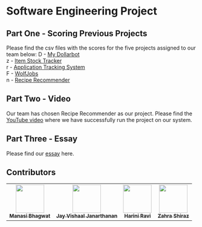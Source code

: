 # Software Engineering  Project

## Part One - Scoring Previous Projects
Please find the csv files with the scores for the five projects assigned to our team below:
D - [My Dollarbot](https://github.com/Fall-2023-SE-Group-14/Project/blob/main/proj1/Project%201%20(%20Team%2014%20)%20-%20Dollar%20Bot.csv)  
z - [Item Stock Tracker](https://github.com/Fall-2023-SE-Group-14/Project/blob/main/proj1/Project%201%20(%20Team%2014%20)%20-%20Item%20Stock%20Tracker.csv)  
r - [Application Tracking System](https://github.com/Fall-2023-SE-Group-14/Project/blob/main/proj1/Project%201%20(%20Team%2014%20)%20-%20Application%20Tracking%20System.csv)  
F - [WolfJobs](https://github.com/Fall-2023-SE-Group-14/Project/blob/main/proj1/Project%201%20(%20Team%2014%20)%20-%20WolfJobs.csv)  
n - [Recipe Recommender](https://github.com/Fall-2023-SE-Group-14/Project/blob/main/proj1/Project%201%20(%20Team%2014%20)%20-%20Recipe%20Recommender.csv)  

## Part Two - Video
Our team has chosen Recipe Recommender as our project. Please find the [YouTube video](https://youtu.be/_-tQq12BTNI?feature=shared) where we have successfully run the project on our system.

## Part Three - Essay
Please find our [essay](https://github.com/Fall-2023-SE-Group-14/Project/blob/main/proj1/Essay.md) here.

## Contributors

<table>
  <tr>
        <td align="center"><a href="https://github.com/manasibhagwat21"><img src="https://avatars.githubusercontent.com/manasibhagwat21" width="75px;" alt=""/><br /><sub><b>Manasi Bhagwat</b></sub></a><br /></td>
    <td align="center"><a href="https://github.com/jayvishaalj"><img src="https://avatars.githubusercontent.com/jayvishaalj" width="75px;" alt=""/><br /><sub><b>Jay Vishaal Janarthanan</b></sub></a></td>
    <td align="center"><a href="https://github.com/harini237"><img src="https://avatars.githubusercontent.com/harini237" width="75px;" alt=""/><br /><sub><b>Harini Ravi</b></sub></a><br /></td>
         <td align="center"><a href="https://github.com/zahrashiraz97"><img src="https://avatars.githubusercontent.com/zahrashiraz97" width="75px;" alt=""/><br /><sub><b>Zahra Shiraz</b></sub></a><br /></td>
   
  </tr>
</table>

